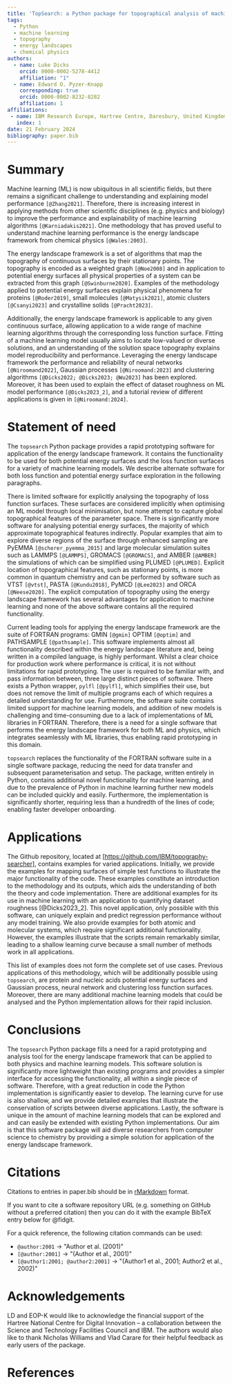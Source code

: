 ```yaml
---
title: 'TopSearch: a Python package for topographical analysis of machine learning models and physical systems'
tags:
  - Python
  - machine learning
  - topography
  - energy landscapes
  - chemical physics
authors:
  - name: Luke Dicks
    orcid: 0000-0002-5278-4412
    affiliation: "1"
  - name: Edward O. Pyzer-Knapp
    corresponding: true
    orcid: 0000-0002-8232-8282
    affiliation: 1
affiliations:
 - name: IBM Research Europe, Hartree Centre, Daresbury, United Kingdom
   index: 1
date: 21 February 2024
bibliography: paper.bib
---
```


# Summary

Machine learning (ML) is now ubiquitous in all scientific fields, but there remains a significant challenge to understanding and explaining model performance `[@Zhang2021]`. Therefore, there is increasing interest in applying methods from other scientific disciplines (e.g. physics and biology) to improve the performance and explainability of machine learning algorithms `[@Karniadakis2021]`. One methodology that has proved useful to understand machine learning performance is the energy landscape framework from chemical physics `[@Wales:2003]`.

The energy landscape framework is a set of algorithms that map the topography of continuous surfaces by their stationary points. The topography is encoded as a weighted graph `[@Noe2008]` and in application to potential energy surfaces all physical properties of a system can be extracted from this graph `[@Swinburne2020]`. Examples of the methodology applied to potential energy surfaces explain physical phenomena for proteins `[@Roder2019]`, small molecules `[@Matysik2021]`, atomic clusters `[@Csanyi2023]` and crystalline solids `[@Pracht2023]`.

Additionally, the energy landscape framework is applicable to any given continuous surface, allowing application to a wide range of machine learning algorithms through the corresponding loss function surface. Fitting of a machine learning model usually aims to locate low-valued or diverse solutions, and an understanding of the solution space topography explains model reproducibility and performance. Leveraging the energy landscape framework the performance and reliability of neural networks `[@Niroomand2022]`, Gaussian processes `[@Niroomand:2023]` and clustering algorithms `[@Dicks2022; @Dicks2023; @Wu2023]` has been explored. Moreover, it has been used to explain the effect of dataset roughness on ML model performance `[@Dicks2023_2]`, and a tutorial review of different applications is given in `[@Niroomand:2024]`.

# Statement of need

The `topsearch` Python package provides a rapid prototyping software for application of the energy landscape framework. It contains the functionality to be used for both potential energy surfaces and the loss function surfaces for a variety of machine learning models. We describe alternate software for both loss function and potential energy surface exploration in the following paragraphs.

There is limited software for explicitly analysing the topography of loss function surfaces. These surfaces are considered implicitly when optimising an ML model through local minimisation, but none attempt to capture global topographical features of the parameter space. There is significantly more software for analysing potential energy surfaces, the majority of which approximate topographical features indirectly. Popular examples that aim to explore diverse regions of the surface through enhanced sampling are PyEMMA `[@scherer_pyemma_2015]` and large molecular simulation suites such as LAMMPS `[@LAMMPS]`, GROMACS `[@GROMACS]`, and AMBER `[@AMBER]` the simulations of which can be simplified using PLUMED `[@PLUMED]`. Explicit location of topographical features, such as stationary points, is more common in quantum chemistry and can be performed by software such as VTST `[@vtst]`, PASTA `[@Kundu2018]`, PyMCD `[@Lee2023]` and ORCA `[@Neese2020]`. The explicit computation of topography using the energy landscape framework has several advantages for application to machine learning and none of the above software contains all the required functionality.

Current leading tools for applying the energy landscape framework are the suite of FORTRAN programs: GMIN `[@gmin]` OPTIM `[@optim]` and PATHSAMPLE `[@pathsample]`. This software implements almost all functionality described within the energy landscape literature and, being written in a compiled language, is highly performant. Whilst a clear choice for production work where performance is critical, it is not without limitations for rapid prototyping. The user is required to be familiar with, and pass information between, three large distinct pieces of software. There exists a Python wrapper, `pylfl` `[@pylfl]`, which simplifies their use, but does not remove the limit of multiple programs each of which requires a detailed understanding for use. Furthermore, the software suite contains limited support for machine learning models, and addition of new models is challenging and time-consuming due to a lack of implementations of ML libraries in FORTRAN. Therefore, there is a need for a single software that performs the energy landscape framework for both ML and physics, which integrates seamlessly with ML libraries, thus enabling rapid prototyping in this domain.

`topsearch` replaces the functionality of the FORTRAN software suite in a single software package, reducing the need for data transfer and subsequent parameterisation and setup. The package, written entirely in Python, contains additional novel functionality for machine learning, and due to the prevalence of Python in machine learning further new models can be included quickly and easily. Furthermore, the implementation is significantly shorter, requiring less than a hundredth of the lines of code; enabling faster developer onboarding.

# Applications

The Github repository, located at [https://github.com/IBM/topography-searcher], contains examples for varied applications. Initially, we provide the examples for mapping surfaces of simple test functions to illustrate the major functionality of the code. These examples constitute an introduction to the methodology and its outputs, which aids the understanding of both the theory and code implementation. There are additional examples for its use in machine learning with an application to quantifying dataset roughness [@Dicks2023_2]. This novel application, only possible with this software, can uniquely explain and predict regression performance without any model training. We also provide examples for both atomic and molecular systems, which require significant additional functionality. However, the examples illustrate that the scripts remain remarkably similar, leading to a shallow learning curve because a small number of methods work in all applications.

This list of examples does not form the complete set of use cases. Previous applications of this methodology, which will be additionally possible using `topsearch`, are protein and nucleic acids potential energy surfaces and Gaussian process, neural network and clustering loss function surfaces. Moreover, there are many additional machine learning models that could be analysed and the Python implementation allows for their rapid inclusion.

# Conclusions

The `topsearch` Python package fills a need for a rapid prototyping and analysis tool for the energy landscape framework that can be applied to both physics and machine learning models. This software solution is significantly more lightweight than existing programs and provides a simpler interface for accessing the functionality, all within a single piece of software. Therefore, with a great reduction in code the Python implementation is significantly easier to develop. The learning curve for use is also shallow, and we provide detailed examples that illustrate the conservation of scripts between diverse applications. Lastly, the software is unique in the amount of machine learning models that can be explored and and can easily be extended with existing Python implementations. Our aim is that this software package will aid diverse researchers from computer science to chemistry by providing a simple solution for application of the energy landscape framework.

# Citations

Citations to entries in paper.bib should be in
[rMarkdown](http://rmarkdown.rstudio.com/authoring_bibliographies_and_citations.html)
format.

If you want to cite a software repository URL (e.g. something on GitHub without a preferred
citation) then you can do it with the example BibTeX entry below for @fidgit.

For a quick reference, the following citation commands can be used:
- `@author:2001`  ->  "Author et al. (2001)"
- `[@author:2001]` -> "(Author et al., 2001)"
- `[@author1:2001; @author2:2001]` -> "(Author1 et al., 2001; Author2 et al., 2002)"

# Acknowledgements

LD and EOP-K would like to acknowledge the financial support of the Hartree National Centre for Digital Innovation – a collaboration between the Science and Technology Facilities Council and IBM. The authors would also like to thank Nicholas Williams and Vlad Carare for their helpful feedback as early users of the package.

# References
